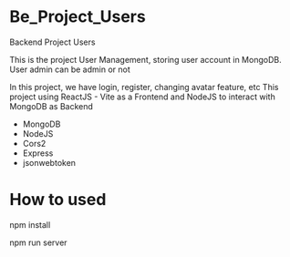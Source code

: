 # Be_Project_Users

Backend Project Users

This is the project User Management, storing user account in MongoDB. User admin can be admin or not

In this project, we have login, register, changing avatar feature, etc This project using ReactJS - Vite as a Frontend and NodeJS to interact with MongoDB as Backend

+ MongoDB
+ NodeJS
+ Cors2
+ Express
+ jsonwebtoken

# How to used

npm install 

npm run server
